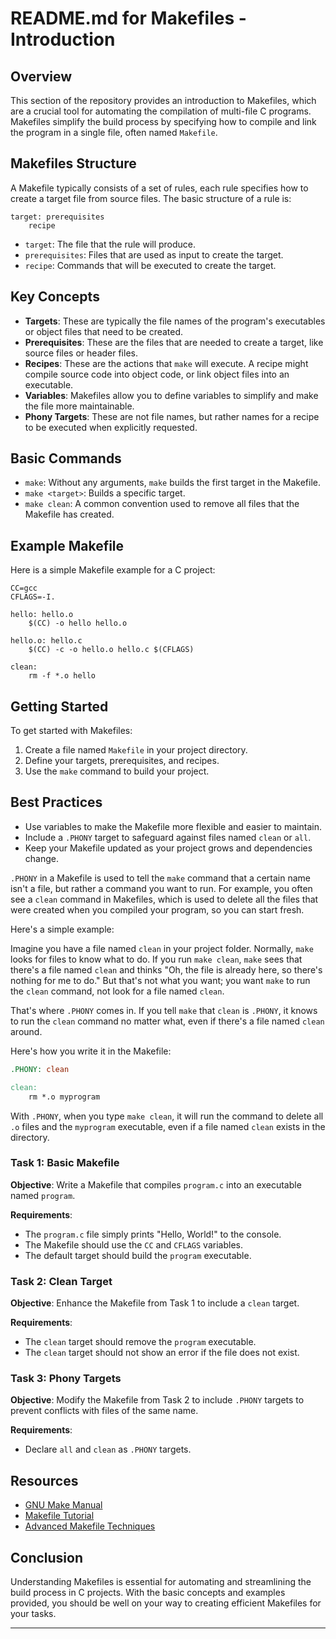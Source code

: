 
# README.md for Makefiles - Introduction

## Overview
This section of the repository provides an introduction to Makefiles, which are a crucial tool for automating the compilation of multi-file C programs. Makefiles simplify the build process by specifying how to compile and link the program in a single file, often named `Makefile`.

## Makefiles Structure
A Makefile typically consists of a set of rules, each rule specifies how to create a target file from source files. The basic structure of a rule is:

```
target: prerequisites
    recipe
```

- `target`: The file that the rule will produce.
- `prerequisites`: Files that are used as input to create the target.
- `recipe`: Commands that will be executed to create the target.

## Key Concepts
- **Targets**: These are typically the file names of the program's executables or object files that need to be created.
- **Prerequisites**: These are the files that are needed to create a target, like source files or header files.
- **Recipes**: These are the actions that `make` will execute. A recipe might compile source code into object code, or link object files into an executable.
- **Variables**: Makefiles allow you to define variables to simplify and make the file more maintainable.
- **Phony Targets**: These are not file names, but rather names for a recipe to be executed when explicitly requested.

## Basic Commands
- `make`: Without any arguments, `make` builds the first target in the Makefile.
- `make <target>`: Builds a specific target.
- `make clean`: A common convention used to remove all files that the Makefile has created.

## Example Makefile
Here is a simple Makefile example for a C project:

```
CC=gcc
CFLAGS=-I.

hello: hello.o
    $(CC) -o hello hello.o

hello.o: hello.c
    $(CC) -c -o hello.o hello.c $(CFLAGS)

clean:
    rm -f *.o hello
```

## Getting Started
To get started with Makefiles:
1. Create a file named `Makefile` in your project directory.
2. Define your targets, prerequisites, and recipes.
3. Use the `make` command to build your project.

## Best Practices
- Use variables to make the Makefile more flexible and easier to maintain.
- Include a `.PHONY` target to safeguard against files named `clean` or `all`.
- Keep your Makefile updated as your project grows and dependencies change.


`.PHONY` in a Makefile is used to tell the `make` command that a certain name isn't a file, but rather a command you want to run. For example, you often see a `clean` command in Makefiles, which is used to delete all the files that were created when you compiled your program, so you can start fresh.

Here's a simple example:

Imagine you have a file named `clean` in your project folder. Normally, `make` looks for files to know what to do. If you run `make clean`, `make` sees that there's a file named `clean` and thinks "Oh, the file is already here, so there's nothing for me to do." But that's not what you want; you want `make` to run the `clean` command, not look for a file named `clean`.

That's where `.PHONY` comes in. If you tell `make` that `clean` is `.PHONY`, it knows to run the `clean` command no matter what, even if there's a file named `clean` around.

Here's how you write it in the Makefile:

```makefile
.PHONY: clean

clean:
    rm *.o myprogram
```

With `.PHONY`, when you type `make clean`, it will run the command to delete all `.o` files and the `myprogram` executable, even if a file named `clean` exists in the directory.

### Task 1: Basic Makefile
**Objective**: Write a Makefile that compiles `program.c` into an executable named `program`.

**Requirements**:
- The `program.c` file simply prints "Hello, World!" to the console.
- The Makefile should use the `CC` and `CFLAGS` variables.
- The default target should build the `program` executable.



### Task 2: Clean Target
**Objective**: Enhance the Makefile from Task 1 to include a `clean` target.

**Requirements**:
- The `clean` target should remove the `program` executable.
- The `clean` target should not show an error if the file does not exist.



### Task 3: Phony Targets
**Objective**: Modify the Makefile from Task 2 to include `.PHONY` targets to prevent conflicts with files of the same name.

**Requirements**:
- Declare `all` and `clean` as `.PHONY` targets.




## Resources
- [GNU Make Manual](https://www.gnu.org/software/make/manual/make.html)
- [Makefile Tutorial](https://makefiletutorial.com/)
- [Advanced Makefile Techniques](http://www.oreilly.com/catalog/make3/book/)

## Conclusion
Understanding Makefiles is essential for automating and streamlining the build process in C projects. With the basic concepts and examples provided, you should be well on your way to creating efficient Makefiles for your tasks.

---
